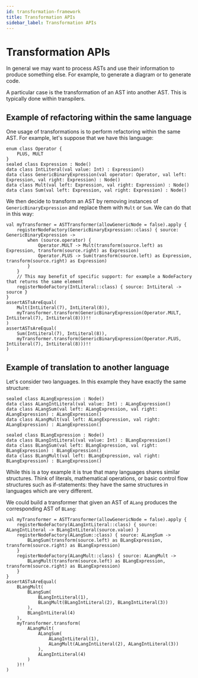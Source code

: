 ```yaml
---
id: transformation-framework
title: Transformation APIs
sidebar_label: Transformation APIs
---
```


# Transformation APIs

In general we may want to process ASTs and use their information to produce something else. For example, to generate a diagram or to generate code.

A particular case is the transformation of an AST into another AST. This is typically done within transpilers.

## Example of refactoring within the same language

One usage of transformations is to perform refactoring within the same AST. For example, let's suppose that we have this language:

```
enum class Operator {
    PLUS, MULT
}
sealed class Expression : Node()
data class IntLiteral(val value: Int) : Expression()
data class GenericBinaryExpression(val operator: Operator, val left: Expression, val right: Expression) : Node()
data class Mult(val left: Expression, val right: Expression) : Node()
data class Sum(val left: Expression, val right: Expression) : Node()
```

We then decide to transform an AST by removing instances of `GenericBinaryExpression` and replace them with `Mult` or `Sum`. We can do that in this way:

```
val myTransformer = ASTTransformer(allowGenericNode = false).apply {
    registerNodeFactory(GenericBinaryExpression::class) { source: GenericBinaryExpression ->
        when (source.operator) {
            Operator.MULT -> Mult(transform(source.left) as Expression, transform(source.right) as Expression)
            Operator.PLUS -> Sum(transform(source.left) as Expression, transform(source.right) as Expression)
        }
    }
    // This may benefit of specific support: for example a NodeFactory that returns the same element
    registerNodeFactory(IntLiteral::class) { source: IntLiteral -> source }
}
assertASTsAreEqual(
    Mult(IntLiteral(7), IntLiteral(8)),
    myTransformer.transform(GenericBinaryExpression(Operator.MULT, IntLiteral(7), IntLiteral(8)))!!
)
assertASTsAreEqual(
    Sum(IntLiteral(7), IntLiteral(8)),
    myTransformer.transform(GenericBinaryExpression(Operator.PLUS, IntLiteral(7), IntLiteral(8)))!!
)
```

## Example of translation to another language

Let's consider two languages. In this example they have exactly the same structure:

```
sealed class ALangExpression : Node()
data class ALangIntLiteral(val value: Int) : ALangExpression()
data class ALangSum(val left: ALangExpression, val right: ALangExpression) : ALangExpression()
data class ALangMult(val left: ALangExpression, val right: ALangExpression) : ALangExpression()

sealed class BLangExpression : Node()
data class BLangIntLiteral(val value: Int) : BLangExpression()
data class BLangSum(val left: BLangExpression, val right: BLangExpression) : BLangExpression()
data class BLangMult(val left: BLangExpression, val right: BLangExpression) : BLangExpression()
```

While this is a toy example it is true that many languages shares similar structures. Think of literals, mathematical operations, or basic control flow structures such as if-statements: they have the same structures in languages which are very different.

We could build a transformer that given an AST of `ALang` produces the corresponding AST of `BLang`:

```
val myTransformer = ASTTransformer(allowGenericNode = false).apply {
    registerNodeFactory(ALangIntLiteral::class) { source: ALangIntLiteral -> BLangIntLiteral(source.value) }
    registerNodeFactory(ALangSum::class) { source: ALangSum ->
        BLangSum(transform(source.left) as BLangExpression, transform(source.right) as BLangExpression)
    }
    registerNodeFactory(ALangMult::class) { source: ALangMult ->
        BLangMult(transform(source.left) as BLangExpression, transform(source.right) as BLangExpression)
    }
}
assertASTsAreEqual(
    BLangMult(
        BLangSum(
            BLangIntLiteral(1),
            BLangMult(BLangIntLiteral(2), BLangIntLiteral(3))
        ),
        BLangIntLiteral(4)
    ),
    myTransformer.transform(
        ALangMult(
            ALangSum(
                ALangIntLiteral(1),
                ALangMult(ALangIntLiteral(2), ALangIntLiteral(3))
            ),
            ALangIntLiteral(4)
        )
    )!!
)
```